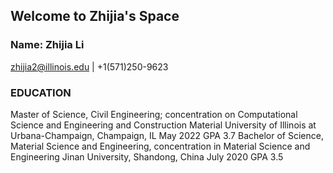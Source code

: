 ## Welcome to Zhijia's Space



### Name: Zhijia Li 
zhijia2@illinois.edu | +1(571)250-9623
### EDUCATION
Master of Science, Civil Engineering; concentration on Computational Science and Engineering
and Construction Material
University of Illinois at Urbana-Champaign, Champaign, IL May 2022 GPA 3.7
Bachelor of Science, Material Science and Engineering, concentration in Material Science and
Engineering
Jinan University, Shandong, China July 2020 GPA 3.5
